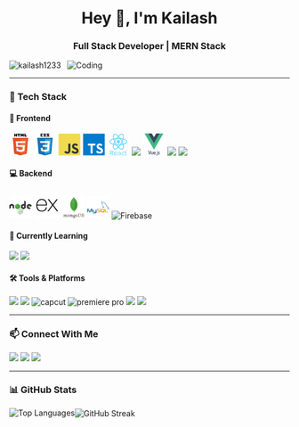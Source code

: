 <h1 align="center">Hey 👋, I'm Kailash</h1>
<h3 align="center">Full Stack Developer | MERN Stack</h3>

<img align="right" alt="Coding" width="400" src="https://user-images.githubusercontent.com/81328619/213875785-400ae517-156b-4aca-a787-bac75d84c393.gif" />

<p align="left"> <img src="https://komarev.com/ghpvc/?username=kailash1233&label=Profile%20views&color=ff0000&style=flat" alt="kailash1233" /> </p>

---

### 🔧 Tech Stack

#### 🚀 Frontend
<div>
  <img src="https://raw.githubusercontent.com/devicons/devicon/master/icons/html5/html5-original-wordmark.svg" width="40" />
  <img src="https://raw.githubusercontent.com/devicons/devicon/master/icons/css3/css3-original-wordmark.svg" width="40" />
  <img src="https://raw.githubusercontent.com/devicons/devicon/master/icons/javascript/javascript-original.svg" width="40" />
  <img src="https://raw.githubusercontent.com/devicons/devicon/master/icons/typescript/typescript-original.svg" width="40" />
  <img src="https://raw.githubusercontent.com/devicons/devicon/master/icons/react/react-original-wordmark.svg" width="40" />
  <img src="https://d2nir1j4sou8ez.cloudfront.net/wp-content/uploads/2021/12/nextjs-boilerplate-logo.png" width="40" />
  <img src="https://raw.githubusercontent.com/devicons/devicon/master/icons/vuejs/vuejs-original-wordmark.svg" width="40" />
  <img src="https://www.vectorlogo.zone/logos/tailwindcss/tailwindcss-icon.svg" width="40" />
  <img src="https://e7.pngegg.com/pngimages/439/345/png-clipart-bootstrap-logo-thumbnail-tech-companies.png" width="40" />
</div>

#### 💻 Backend
<div> <img src="https://raw.githubusercontent.com/devicons/devicon/master/icons/nodejs/nodejs-original-wordmark.svg" width="40" title="Node.js"/> <img src="https://raw.githubusercontent.com/devicons/devicon/master/icons/express/express-original.svg" width="40" style="background-color: white; padding: 4px; border-radius: 6px;" title="Express.js"/> <img src="https://raw.githubusercontent.com/devicons/devicon/master/icons/mongodb/mongodb-original-wordmark.svg" width="40" title="MongoDB"/> <img src="https://raw.githubusercontent.com/devicons/devicon/master/icons/mysql/mysql-original-wordmark.svg" width="40" title="MySQL"/> <img src="https://www.vectorlogo.zone/logos/firebase/firebase-icon.svg" width="40" title="Firebase"/> </div>

#### 🧠 Currently Learning
<div>
  <img src="https://cdn.jsdelivr.net/gh/devicons/devicon/icons/python/python-original.svg" width="40" />
  <img src="https://cdn.jsdelivr.net/gh/devicons/devicon/icons/c/c-original.svg" width="40" />
</div>

#### 🛠 Tools & Platforms
<div>
  <img src="https://www.vectorlogo.zone/logos/git-scm/git-scm-icon.svg" width="40" />
  <img src="https://www.vectorlogo.zone/logos/figma/figma-icon.svg" width="40" />
  <img src="https://qph.cf2.quoracdn.net/main-qimg-41dea8935933ee90f83d626abe1efe77" alt="capcut" width="40" />
  <img src="https://gdm-catalog-fmapi-prod.imgix.net/ProductLogo/10c52295-6788-4dc3-9124-ca065d009b7d.png" alt="premiere pro" width="40" />
  <img src="https://cdn.jsdelivr.net/gh/devicons/devicon/icons/visualstudio/visualstudio-plain.svg" width="40" />
  <img src="https://upload.wikimedia.org/wikipedia/commons/5/5e/Canva_logo..png" width="40" />
</div>

---

### 📫 Connect With Me
<p>
  <a href="https://www.linkedin.com/in/kailash1203/" target="_blank"><img src="https://raw.githubusercontent.com/rahuldkjain/github-profile-readme-generator/master/src/images/icons/Social/linked-in-alt.svg" height="30" /></a>
  <a href="https://www.instagram.com/kailash_61203/" target="_blank"><img src="https://raw.githubusercontent.com/rahuldkjain/github-profile-readme-generator/master/src/images/icons/Social/instagram.svg" height="30" /></a>
<!--   <a href="https://www.youtube.com/c/illusionalforce" target="_blank"><img src="https://raw.githubusercontent.com/rahuldkjain/github-profile-readme-generator/master/src/images/icons/Social/youtube.svg" height="30" /></a> -->
  <a href="https://x.com/Kailash61203" target="_blank"><img src="https://cdn-icons-png.flaticon.com/512/3670/3670151.png" height="30" /></a>
</p>

---

### 📊 GitHub Stats
<p>
  <img align="left" src="https://github-readme-stats.vercel.app/api/top-langs?username=kailash1233&show_icons=true&locale=en&layout=compact" alt="Top Languages" />
</p>

<p>
  <img align="center" src="https://github-readme-streak-stats.herokuapp.com/?user=kailash1233&" alt="GitHub Streak" />
</p>
